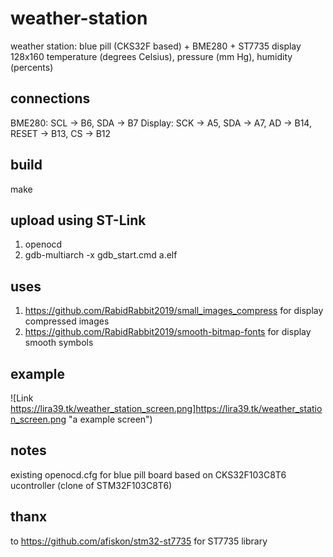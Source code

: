 # weather-station
weather station: blue pill (CKS32F based) + BME280 + ST7735 display 128x160
temperature (degrees Celsius), pressure (mm Hg), humidity (percents)

## connections
BME280: SCL -> B6, SDA -> B7
Display: SCK -> A5, SDA -> A7, AD -> B14, RESET -> B13, CS -> B12

## build
make

## upload using ST-Link
1. openocd
2. gdb-multiarch -x gdb_start.cmd a.elf

## uses
1. https://github.com/RabidRabbit2019/small_images_compress for display compressed images
2. https://github.com/RabidRabbit2019/smooth-bitmap-fonts for display smooth symbols

## example
![Link https://lira39.tk/weather_station_screen.png]https://lira39.tk/weather_station_screen.png "a example screen")

## notes
existing openocd.cfg for blue pill board based on CKS32F103C8T6 ucontroller (clone of STM32F103C8T6)

## thanx
to https://github.com/afiskon/stm32-st7735 for ST7735 library
